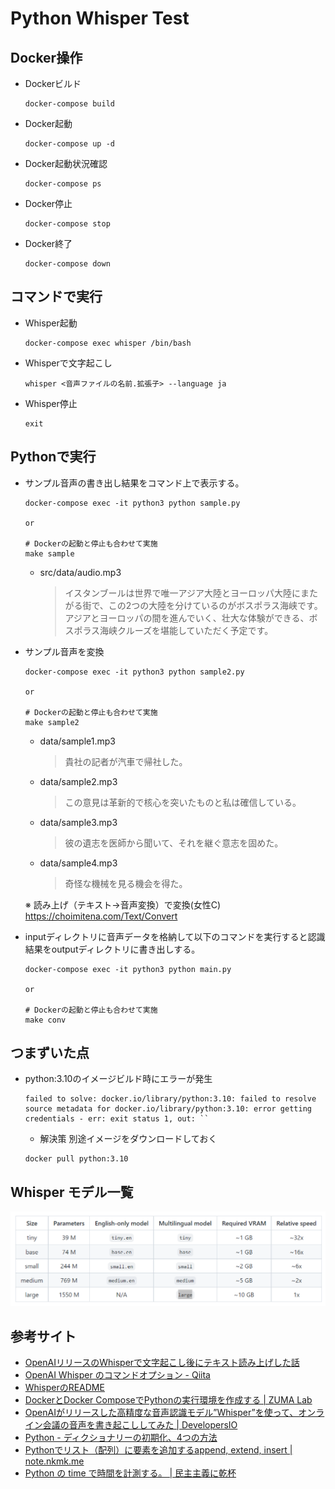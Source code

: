 # Python Whisper Test

## Docker操作

- Dockerビルド
  ```
  docker-compose build
  ```

- Docker起動
  ```
  docker-compose up -d
  ```

- Docker起動状況確認
  ```
  docker-compose ps
  ```

- Docker停止
  ```
  docker-compose stop
  ```

- Docker終了
  ```
  docker-compose down
  ```

## コマンドで実行

- Whisper起動
  ```
  docker-compose exec whisper /bin/bash
  ```

- Whisperで文字起こし
  ```
  whisper <音声ファイルの名前.拡張子> --language ja
  ```

- Whisper停止
  ```
  exit
  ```

## Pythonで実行

  - サンプル音声の書き出し結果をコマンド上で表示する。
    ```
    docker-compose exec -it python3 python sample.py

    or

    # Dockerの起動と停止も合わせて実施
    make sample
    ```

    - src/data/audio.mp3
      > イスタンブールは世界で唯一アジア大陸とヨーロッパ大陸にまたがる街で、この2つの大陸を分けているのがボスポラス海峡です。アジアとヨーロッパの間を進んでいく、壮大な体験ができる、ボスポラス海峡クルーズを堪能していただく予定です。

  - サンプル音声を変換
    ```
    docker-compose exec -it python3 python sample2.py

    or

    # Dockerの起動と停止も合わせて実施
    make sample2
    ```

    - data/sample1.mp3  
      > 貴社の記者が汽車で帰社した。

    - data/sample2.mp3
      > この意見は革新的で核心を突いたものと私は確信している。

    - data/sample3.mp3
      > 彼の遺志を医師から聞いて、それを継ぐ意志を固めた。

    - data/sample4.mp3
      > 奇怪な機械を見る機会を得た。


    ※ 読み上げ（テキスト→音声変換）で変換(女性C)  
    https://choimitena.com/Text/Convert


  - inputディレクトリに音声データを格納して以下のコマンドを実行すると認識結果をoutputディレクトリに書き出しする。
    ```
    docker-compose exec -it python3 python main.py

    or

    # Dockerの起動と停止も合わせて実施
    make conv
    ```

## つまずいた点

- python:3.10のイメージビルド時にエラーが発生
  ```
  failed to solve: docker.io/library/python:3.10: failed to resolve source metadata for docker.io/library/python:3.10: error getting credentials - err: exit status 1, out: ``
  ```

  - 解決策
  別途イメージをダウンロードしておく
  ```
  docker pull python:3.10
  ```

## Whisper モデル一覧

![モデル一覧](https://raw.githubusercontent.com/cm-nakamura-shogo/devio-image/main/whisper-trial-japanese/img/whisper-trial-japanese_2022-09-22-21-53-13.png)

## 参考サイト

- [OpenAIリリースのWhisperで文字起こし後にテキスト読み上げした話](https://dev.classmethod.jp/articles/transform-whisper-txt-into-audio-file/)  
- [OpenAI Whisper のコマンドオプション - Qiita](https://qiita.com/szktmyk38f/items/374f24d06fe277a1922a)  
- [WhisperのREADME](https://zenn.dev/piment/articles/ca917d0e9c8a49)  
- [DockerとDocker ComposeでPythonの実行環境を作成する | ZUMA Lab](https://zuma-lab.com/posts/docker-python-settings)  
- [OpenAIがリリースした高精度な音声認識モデル”Whisper”を使って、オンライン会議の音声を書き起こししてみた | DevelopersIO](https://dev.classmethod.jp/articles/whisper-trial-japanese/)  
- [Python - ディクショナリーの初期化、4つの方法](https://codechacha.com/ja/python-initialize-dict/#3-fromkeys-%E3%81%A7%E8%BE%9E%E6%9B%B8%E3%82%92%E5%88%9D%E6%9C%9F%E5%8C%96%E3%81%99%E3%82%8B)  
- [Pythonでリスト（配列）に要素を追加するappend, extend, insert | note.nkmk.me](https://note.nkmk.me/python-list-append-extend-insert/)  
- [Python の time で時間を計測する。 | 民主主義に乾杯](https://python.ms/time/#_1-%E4%BD%BF%E3%81%84%E6%96%B9-%E3%81%9D%E3%81%AE1)  
